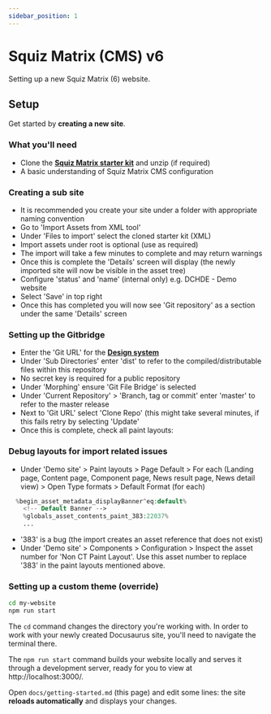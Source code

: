 ```yaml
---
sidebar_position: 1
---
```


# Squiz Matrix (CMS) v6

Setting up a new Squiz Matrix (6) website.

## Setup

Get started by **creating a new site**.

### What you'll need

- Clone the **[Squiz Matrix starter kit](https://github.com/qld-gov-au/design-system-starter)** and unzip (if required)
- A basic understanding of Squiz Matrix CMS configuration

### Creating a sub site

- It is recommended you create your site under a folder with appropriate naming convention
- Go to 'Import Assets from XML tool'
- Under 'Files to import' select the cloned starter kit (XML)
- Import assets under root is optional (use as required)
- The import will take a few minutes to complete and may return warnings
- Once this is complete the 'Details' screen will display (the newly imported site will now be visible in the asset tree)
- Configure 'status' and 'name' (internal only) e.g. DCHDE - Demo website
- Select 'Save' in top right
- Once this has completed you will now see 'Git repository' as a section under the same 'Details' screen

### Setting up the Gitbridge

- Enter the 'Git URL' for the **[Design system](https://github.com/qld-gov-au/design-system)** 
- Under 'Sub Directories' enter 'dist' to refer to the compiled/distributable files within this repository 
- No secret key is required for a public repository 
- Under 'Morphing' ensure 'Git File Bridge' is selected
- Under 'Current Repository' > 'Branch, tag or commit' enter 'master' to refer to the master release
- Next to 'Git URL' select 'Clone Repo' (this might take several minutes, if this fails retry by selecting 'Update'
- Once this is complete, check all paint layouts:

### Debug layouts for import related issues
- Under 'Demo site' > Paint layouts > Page Default > For each (Landing page, Content page, Component page, News result page, News detail view) > Open Type formats > Default Format (for each) 

```PHP
  %begin_asset_metadata_displayBanner^eq:default%
    <!-- Default Banner -->
    %globals_asset_contents_paint_383:22037%
    ...
```
- '383' is a bug (the import creates an asset reference that does not exist)
- Under 'Demo site' > Components > Configuration > Inspect the asset number for 'Non CT Paint Layout'. Use this asset number to replace '383' in the paint layouts mentioned above. 

### Setting up a custom theme (override)





```bash
cd my-website
npm run start
```

The `cd` command changes the directory you're working with. In order to work with your newly created Docusaurus site, you'll need to navigate the terminal there.

The `npm run start` command builds your website locally and serves it through a development server, ready for you to view at http://localhost:3000/.

Open `docs/getting-started.md` (this page) and edit some lines: the site **reloads automatically** and displays your changes.
